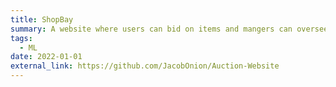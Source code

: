 ```yaml
---
title: ShopBay
summary: A website where users can bid on items and mangers can oversee this process. The website can send emails to users and take card payments with Stripe. Made in a team of 6 students for a university project. 
tags:
  - ML
date: 2022-01-01
external_link: https://github.com/JacobOnion/Auction-Website
---
```

